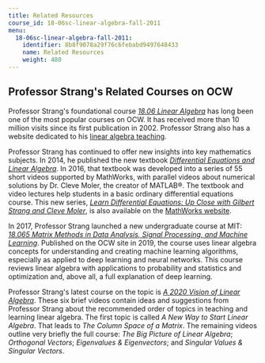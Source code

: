 ```yaml
---
title: Related Resources
course_id: 18-06sc-linear-algebra-fall-2011
menu:
  18-06sc-linear-algebra-fall-2011:
    identifier: 8b8f9078a29f76c6febabd9497648433
    name: Related Resources
    weight: 480
---
```

Professor Strang's Related Courses on OCW
-----------------------------------------

Professor Strang's foundational course [_18.06 Linear Algebra_](./resolveuid/aabc44bdb2e45374d62f30f2a6d4c63e) has long been one of the most popular courses on OCW. It has received more than 10 million visits since its first publication in 2002. Professor Strang also has a website dedicated to his [linear algebra teaching](http://math.mit.edu/linearalgebra).

Professor Strang has continued to offer new insights into key mathematics subjects. In 2014, he published the new textbook _[Differential Equations and Linear Algebra](http://www-math.mit.edu/~gs/dela/)_. In 2016, that textbook was developed into a series of 55 short videos supported by MathWorks, with parallel videos about numerical solutions by Dr. Cleve Moler, the creator of MATLAB®. The textbook and video lectures help students in a basic ordinary differential equations course. This new series, [_Learn Differential Equations: Up Close with Gilbert Strang and Cleve Moler_](./resolveuid/b8aa6e9e746d1414f96b0d1cc1545f0b), is also available on the [MathWorks website](http://www.mathworks.com/academia/courseware/learn-differential-equations.html).

In 2017, Professor Strang launched a new undergraduate course at MIT: _[18.065 Matrix Methods in Data Analysis, Signal Processing, and Machine Learning](./resolveuid/1eeeae2bb55456de8d338d16616673a3)_. Published on the OCW site in 2019, the course uses linear algebra concepts for understanding and creating machine learning algorithms, especially as applied to deep learning and neural networks. This course reviews linear algebra with applications to probability and statistics and optimization and, above all, a full explanation of deep learning. 

Professor Strang's latest course on the topic is _[A 2020 Vision of Linear Algebra](./resolveuid/cba1c1e22f7f7fa307e155fd4c9215ef)_. These six brief videos contain ideas and suggestions from Professor Strang about the recommended order of topics in teaching and learning linear algebra. The first topic is called _A New Way to Start Linear Algebra_. That leads to _The Column Space of a Matrix_. The remaining videos outline very briefly the full course: _The Big Picture of Linear Algebra_; _Orthogonal Vectors_; _Eigenvalues & Eigenvectors_; and _Singular Values & Singular Vectors_.